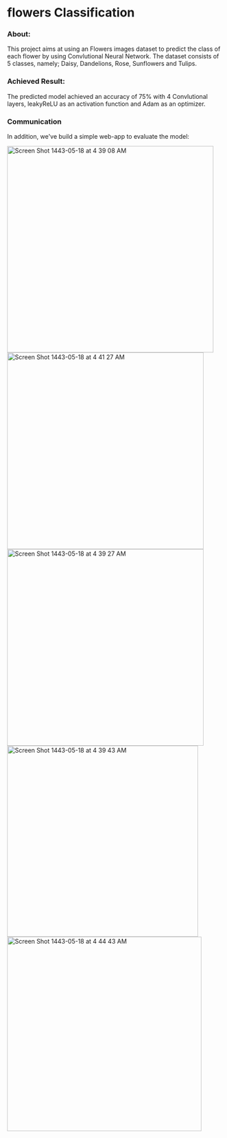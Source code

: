 # flowers Classification

### About:
This project aims at using an Flowers images dataset to predict the class of each flower by using Convlutional Neural Network.
The dataset consists of 5 classes, namely; Daisy, Dandelions, Rose, Sunflowers and Tulips. 

### Achieved Result:
The predicted model achieved an accuracy of 75% with 4 Convlutional layers, leakyReLU as an activation function and Adam as an optimizer.

### Communication
In addition, we've build a simple web-app to evaluate the model:

<img width="481" alt="Screen Shot 1443-05-18 at 4 39 08 AM" src="https://user-images.githubusercontent.com/89170923/147020606-6a30eb65-013b-4191-ac52-f327f5b61344.png">
<img width="458" alt="Screen Shot 1443-05-18 at 4 41 27 AM" src="https://user-images.githubusercontent.com/89170923/147020614-491cfa6e-8217-44e2-b204-2f527ca33479.png">
<img width="458" alt="Screen Shot 1443-05-18 at 4 39 27 AM" src="https://user-images.githubusercontent.com/89170923/147020610-b8641dbb-85e8-4e5f-9aef-9959090d7c23.png">
<img width="445" alt="Screen Shot 1443-05-18 at 4 39 43 AM" src="https://user-images.githubusercontent.com/89170923/147020613-c396229d-c22e-4fc8-a809-ede57e91413e.png">
<img width="453" alt="Screen Shot 1443-05-18 at 4 44 43 AM" src="https://user-images.githubusercontent.com/89170923/147020901-22befb0e-9858-4539-849c-88be8df3a166.png">
